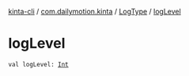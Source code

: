 [kinta-cli](../../index.md) / [com.dailymotion.kinta](../index.md) / [LogType](index.md) / [logLevel](./log-level.md)

# logLevel

`val logLevel: `[`Int`](https://kotlinlang.org/api/latest/jvm/stdlib/kotlin/-int/index.html)